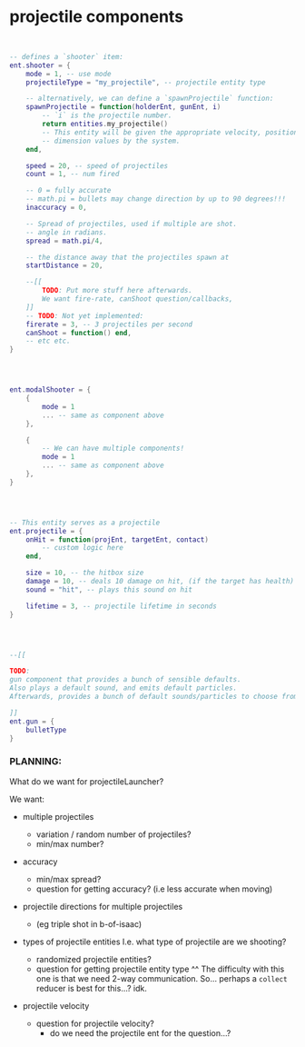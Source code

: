 


# projectile components


```lua


-- defines a `shooter` item:
ent.shooter = {
    mode = 1, -- use mode
    projectileType = "my_projectile", -- projectile entity type

    -- alternatively, we can define a `spawnProjectile` function:
    spawnProjectile = function(holderEnt, gunEnt, i)
        -- `i` is the projectile number.
        return entities.my_projectile()
        -- This entity will be given the appropriate velocity, position,
        -- dimension values by the system.
    end,

    speed = 20, -- speed of projectiles
    count = 1, -- num fired

    -- 0 = fully accurate
    -- math.pi = bullets may change direction by up to 90 degrees!!!
    inaccuracy = 0,

    -- Spread of projectiles, used if multiple are shot.
    -- angle in radians.
    spread = math.pi/4,

    -- the distance away that the projectiles spawn at
    startDistance = 20,

    --[[
        TODO: Put more stuff here afterwards.
        We want fire-rate, canShoot question/callbacks,
    ]]
    -- TODO: Not yet implemented:
    firerate = 3, -- 3 projectiles per second
    canShoot = function() end,
    -- etc etc.
}




ent.modalShooter = {
    {
        mode = 1
        ... -- same as component above
    },

    {
        -- We can have multiple components!
        mode = 1
        ... -- same as component above
    },
}




-- This entity serves as a projectile
ent.projectile = {
    onHit = function(projEnt, targetEnt, contact)
        -- custom logic here
    end,

    size = 10, -- the hitbox size
    damage = 10, -- deals 10 damage on hit, (if the target has health)
    sound = "hit", -- plays this sound on hit

    lifetime = 3, -- projectile lifetime in seconds
}




--[[

TODO: 
gun component that provides a bunch of sensible defaults.
Also plays a default sound, and emits default particles.
Afterwards, provides a bunch of default sounds/particles to choose from.

]]
ent.gun = {
    bulletType
}


```


### PLANNING:
What do we want for projectileLauncher?

We want:
- multiple projectiles
    - variation / random number of projectiles?
    - min/max number?

- accuracy 
    - min/max spread? 
    - question for getting accuracy? (i.e less accurate when moving)

- projectile directions for multiple projectiles
    - (eg triple shot in b-of-isaac)

- types of projectile entities
I.e. what type of projectile are we shooting?
    - randomized projectile entities?
    - question for getting projectile entity type
^^ The difficulty with this one is that we need 2-way communication.
So... perhaps a `collect` reducer is best for this...? idk.


- projectile velocity
    - question for projectile velocity?
        - do we need the projectile ent for the question...?



